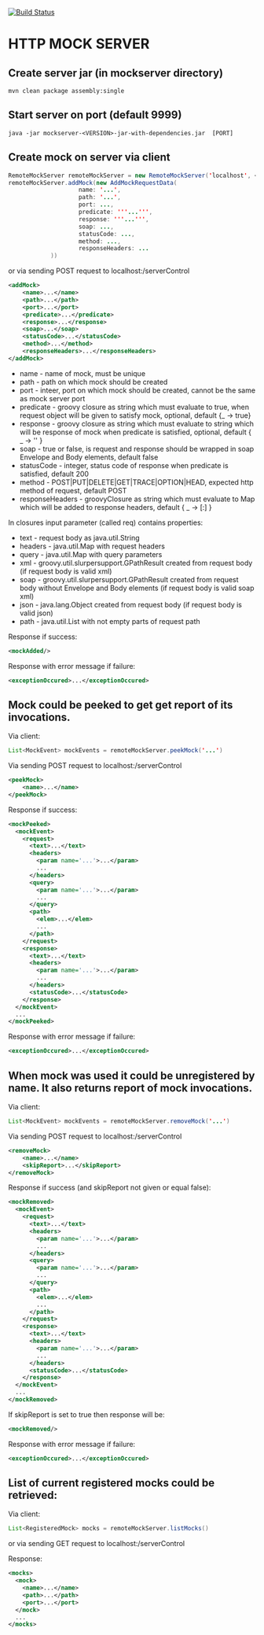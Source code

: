 [![Build Status](https://img.shields.io/travis/TouK/http-mock-server/master.svg?style=flat)](https://travis-ci.org/TouK/http-mock-server)

# HTTP MOCK SERVER

## Create server jar (in mockserver directory)

```
mvn clean package assembly:single
```

## Start server on port (default 9999)

```
java -jar mockserver-<VERSION>-jar-with-dependencies.jar  [PORT]
```

## Create mock on server via client

```java
RemoteMockServer remoteMockServer = new RemoteMockServer('localhost', <PORT>)
remoteMockServer.addMock(new AddMockRequestData(
                    name: '...',
                    path: '...',
                    port: ...,
                    predicate: '''...''',
                    response: '''...''',
                    soap: ...,
                    statusCode: ...,
                    method: ...,
                    responseHeaders: ...
            ))
```
  
or via sending POST request to localhost:<PORT>/serverControl


```xml
<addMock>
    <name>...</name>
    <path>...</path>
    <port>...</port>
    <predicate>...</predicate>
    <response>...</response>
    <soap>...</soap>
    <statusCode>...</statusCode>
    <method>...</method>
    <responseHeaders>...</responseHeaders>
</addMock>
```

* name - name of mock, must be unique
* path - path on which mock should be created
* port - inteer, port on which mock should be created, cannot be the same as mock server port
* predicate - groovy closure as string which must evaluate to true, when request object will be given to satisfy mock, optional, default {_ -> true}
* response - groovy closure as string which must evaluate to string which will be response of mock when predicate is satisfied, optional, default { _ -> '' }
* soap - true or false, is request and response should be wrapped in soap Envelope and Body elements, default false
* statusCode - integer, status code of response when predicate is satisfied, default 200
* method - POST|PUT|DELETE|GET|TRACE|OPTION|HEAD, expected http method of request, default POST
* responseHeaders - groovyClosure as string which must evaluate to Map which will be added to response headers, default { _ -> [:] }

In closures input parameter (called req) contains properties:


* text - request body as java.util.String
* headers - java.util.Map with request headers
* query - java.util.Map with query parameters
* xml - groovy.util.slurpersupport.GPathResult created from request body (if request body is valid xml)
* soap - groovy.util.slurpersupport.GPathResult created from request body without Envelope and Body elements (if request body is valid soap xml)
* json - java.lang.Object created from request body (if request body is valid json)
* path - java.util.List<String> with not empty parts of request path 

Response if success:

```xml
<mockAdded/>
```

Response with error message if failure:

```xml
<exceptionOccured>...</exceptionOccured>
```

## Mock could be peeked to get get report of its invocations.
Via client:

```java
List<MockEvent> mockEvents = remoteMockServer.peekMock('...')
```

Via sending POST request to localhost:<PORT>/serverControl

```xml
<peekMock>
    <name>...</name>
</peekMock>
```

Response if success:

```xml
<mockPeeked>
  <mockEvent>
    <request>
      <text>...</text>
      <headers>
        <param name='...'>...</param>
        ...
      </headers>
      <query>
        <param name='...'>...</param>
        ...
      </query>
      <path>
        <elem>...</elem>
        ...
      </path>
    </request>
    <response>
      <text>...</text>
      <headers>
        <param name='...'>...</param>
        ...
      </headers>
      <statusCode>...</statusCode>
    </response>
  </mockEvent>
  ...
</mockPeeked>
```

Response with error message if failure:

```xml
<exceptionOccured>...</exceptionOccured>
```

## When mock was used it could be unregistered by name. It also returns report of mock invocations.
Via client:

```java
List<MockEvent> mockEvents = remoteMockServer.removeMock('...')
```

Via sending POST request to localhost:<PORT>/serverControl

```xml
<removeMock>
    <name>...</name>
    <skipReport>...</skipReport>
</removeMock>
```

Response if success (and skipReport not given or equal false):

```xml
<mockRemoved>
  <mockEvent>
    <request>
      <text>...</text>
      <headers>
        <param name='...'>...</param>
        ...
      </headers>
      <query>
        <param name='...'>...</param>
        ...
      </query>
      <path>
        <elem>...</elem>
        ...
      </path>
    </request>
    <response>
      <text>...</text>
      <headers>
        <param name='...'>...</param>
        ...
      </headers>
      <statusCode>...</statusCode>
    </response>
  </mockEvent>
  ...
</mockRemoved>
```

If skipReport is set to true then response will be:

```xml
<mockRemoved/>
```


Response with error message if failure:

```xml
<exceptionOccured>...</exceptionOccured>
```


## List of current registered mocks could be retrieved:
Via client:

```java
List<RegisteredMock> mocks = remoteMockServer.listMocks()
```

or via sending GET request to localhost:<PORT>/serverControl

Response:

```xml
<mocks>
  <mock>
    <name>...</name>
    <path>...</path>
    <port>...</port>
  </mock>
  ...
</mocks>
```
